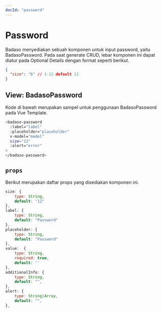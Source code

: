 ```yaml
---
docId: "password"
---
```


# Password

Badaso menyediakan sebuah komponen untuk input password, yaitu BadasoPassword. Pada saat generate CRUD, lebar komponen ini dapat diatur pada Optional Details dengan format seperti berikut.

```json
{
  "size": "6" // 1-12 default 12
}
```

## View: BadasoPassword

Kode di bawah merupakan sampel untuk penggunaan BadasoPassword pada Vue Template.

```bash
<badaso-password
  :label="label"
  :placeholder="placeholder"
  v-model="model"
  size="12"
  :alert="error"
>
</badaso-password>
```

## `props`

Berikut merupakan daftar props yang disediakan komponen ini.

```js
size: {
    type: String,
    default: "12"
},
label: {
    type: String,
    default: "Password"
},
placeholder: {
    type: String,
    default: "Password"
},
value:  {
    type: String,
    required: true,
    default: ''
},
additionalInfo: {
    type: String,
    default: "",
},
alert: {
    type: String|Array,
    default: "",
},
```
